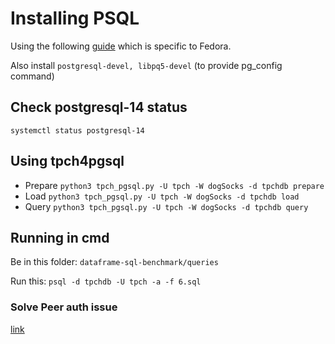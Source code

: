 # Installing PSQL

Using the following [guide](https://computingforgeeks.com/install-postgresql-database-fedora-linux/) which is specific to Fedora.

Also install `postgresql-devel, libpq5-devel` (to provide pg_config command)

## Check postgresql-14 status

``` systemctl status postgresql-14 ```[](https://github.com/dragansah/tpch-dbgen/blob/master/queries/6.sql)

## Using tpch4pgsql

- Prepare
    ```python3 tpch_pgsql.py -U tpch -W dogSocks -d tpchdb prepare```
- Load
    ```python3 tpch_pgsql.py -U tpch -W dogSocks -d tpchdb load```
- Query
    ```python3 tpch_pgsql.py -U tpch -W dogSocks -d tpchdb query```

## Running in cmd

Be in this folder:
`dataframe-sql-benchmark/queries`

Run this:
`psql -d tpchdb -U tpch -a -f 6.sql`


### Solve Peer auth issue

[link](https://stackoverflow.com/questions/18664074/getting-error-peer-authentication-failed-for-user-postgres-when-trying-to-ge)

